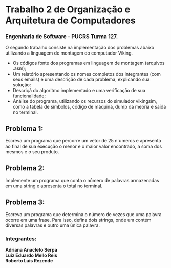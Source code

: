 # Trabalho 2 de Organização e Arquitetura de Computadores
### Engenharia de Software - PUCRS Turma 127.

O segundo trabalho consiste na implementação dos problemas abaixo utilizando a linguagem de montagem do computador Viking.

- Os códigos fonte dos programas em linguagem de montagem (arquivos
.asm);
- Um relatório apresentando os nomes completos dos integrantes (com
seus emails) e uma descrição de cada problema, explicando sua solução:
- Descriçã do algoritmo implementado e uma verificação de sua
funcionalidade;
- Análise do programa, utilizando os recursos do simulador vikingsim,
como a tabela de símbolos, código de máquina, dump da meória
e saída no terminal.

## Problema 1:
Escreva um programa que percorre um vetor de 25 n´umeros
e apresenta ao final de sua execução o menor e o maior valor encontrado, a
soma dos mesmos e o seu produto.

## Problema 2:
Implemente um programa que conta o número de palavras
armazenadas em uma string e apresenta o total no terminal.

## Problema 3:
Escreva um programa que determina o número de vezes que
uma palavra ocorre em uma frase. Para isso, defina dois strings, onde um
contém diversas palavras e outro uma única palavra.


### Integrantes:
<b> Adriana Anacleto Serpa </b> </br>
<b> Luiz Eduardo Mello Reis </b> </br>
<b> Roberto Luís Rezende </b> </br>
</br></br>
